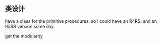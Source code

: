 
## 类设计

  have a class for the primitive procedures, so I could have an R4RS, and an R5RS version some day.
  
  get the modularity
